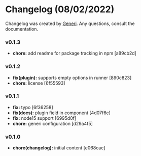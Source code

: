 # Changelog (08/02/2022)

Changelog was created by [Generi](https://github.com/Novout/generi). Any questions, consult the documentation.

### v0.1.3

* **chore:** add readme for package tracking in npm [a89cb2d]

### v0.1.2

* **fix(plugin):** supports empty options in runner [890c823]
* **chore:** license [6f55593]

### v0.1.1

* **fix:** typo [6f36258]
* **fix(docs):** plugin field in component [4d07f6c]
* **fix:** node15 support [6995d0f]
* **chore:** generi configuration [d29a4f5]

### v0.1.0

* **chore(changelog):** initial content [e068cac]

